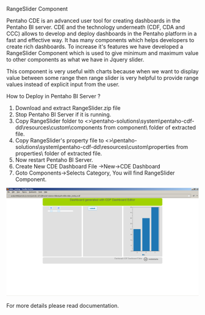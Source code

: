 RangeSlider Component


Pentaho CDE is an advanced user tool for creating dashboards in the Pentaho BI server. CDE and the technology underneath (CDF, CDA and CCC) allows to develop and deploy dashboards in the Pentaho platform in a fast and effective way. It has many components which helps developers to create rich dashboards. To increase it's features we have developed a RangeSlider Component which is used to give minimum and maximum value  to other components as what we have in Jquery slider.
        
This component is very useful with charts because when we want to display value between some range then range slider is very helpful to provide range values instead of explicit input from the user.


How to Deploy in Pentaho BI Server ?

1. Download and extract RangeSlider.zip file
2. Stop Pentaho BI Server if it is running.
3. Copy RangeSlider folder to 
       <<pentaho-base-dir>>\pentaho-solutions\system\pentaho-cdf-dd\resources\custom\components 
       from component\ folder of extracted file.
4. Copy RangeSlider's property file to 
       <<pentaho-base-dir>>\pentaho-solutions\system\pentaho-cdf-dd\resources\custom\properties
       from properties\ folder of extracted file.
5. Now restart Pentaho BI Server.
6. Create New CDE Dashboard File ->New->CDE Dashboard
7. Goto Components->Selects Category, You will find RangeSlider Component.

![View Screenshot](https://github.com/SPECUSA/rangeslider/blob/master/RangeSlider/s1.PNG)

For more details please read documentation.
